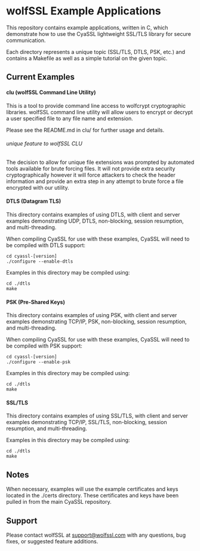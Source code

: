 wolfSSL Example Applications
============================

This repository contains example applications, written in C, which 
demonstrate how to use the CyaSSL lightweight SSL/TLS library for secure 
communication.

Each directory represents a unique topic (SSL/TLS, DTLS, PSK, etc.) and 
contains a Makefile as well as a simple tutorial on the given topic.

## Current Examples

#### clu (wolfSSL Command Line Utility)

This is a tool to provide command line access to wolfcrypt cryptographic libraries.
wolfSSL command line utility will allow users to encrypt or decrypt a user specified
file to any file name and extension.

Please see the README.md in clu/ for further usage and details.

###### unique feature to wolfSSL CLU
The decision to allow for unique file extensions was prompted by automated tools
available for brute forcing files. It will not provide extra security cryptographically
however it will force attackers to check the header information and provide an extra step 
in any attempt to brute force a file encrypted with our utility.

#### DTLS (Datagram TLS)

This directory contains examples of using DTLS, with client and server 
examples demonstrating UDP, DTLS, non-blocking, session resumption, 
and multi-threading.

When compiling CyaSSL for use with these examples, CyaSSL will need to be 
compiled with DTLS support:

```
cd cyassl-[version]
./configure --enable-dtls
```

Examples in this directory may be compiled using:

```
cd ./dtls
make
```

#### PSK (Pre-Shared Keys)

This directory contains examples of using PSK, with client and server examples 
demonstrating TCP/IP, PSK, non-blocking, session resumption, and 
multi-threading.

When compiling CyaSSL for use with these examples, CyaSSL will need to be 
compiled with PSK support:

```
cd cyassl-[version]
./configure --enable-psk
```

Examples in this directory may be compiled using:

```
cd ./dtls
make
```

#### SSL/TLS

This directory contains examples of using SSL/TLS, with client and server 
examples demonstrating TCP/IP, SSL/TLS, non-blocking, session resumption, and 
multi-threading.

Examples in this directory may be compiled using:

```
cd ./dtls
make
```

## Notes

When necessary, examples will use the example certificates and keys located 
in the ./certs directory. These certificates and keys have been pulled in from 
the main CyaSSL repository.

## Support

Please contact wolfSSL at support@wolfssl.com with any questions, bug fixes, 
or suggested feature additions.

